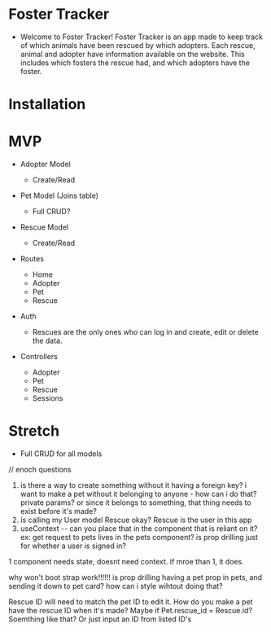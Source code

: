 # Foster Tracker
- Welcome to Foster Tracker! Foster Tracker is an app made to keep track of which animals have been rescued by which adopters. Each rescue, animal and adopter have information available on the website. This includes which fosters the rescue had, and which adopters have the foster.

# Installation

# MVP
- Adopter Model
  - Create/Read
- Pet Model (Joins table)
  - Full CRUD?
- Rescue Model 
  - Create/Read
- Routes
  - Home
  - Adopter
  - Pet
  - Rescue
- Auth
  - Rescues are the only ones who can log in and create, edit or delete the data.

- Controllers
  - Adopter
  - Pet
  - Rescue
  - Sessions

# Stretch
- Full CRUD for all models

// enoch questions
  1) is there a way to create something without it having a foreign key? i want to make a pet without it belonging to anyone - how can i do that? private params? or since it belongs to something, that thing needs to exist before it's made?
  2) is calling my User model Rescue okay? Rescue is the user in this app
  3) useContext -- can you place that in the component that is reliant on it? ex: get request to pets lives in the pets component? is prop drilling just for whether a user is signed in? 

  1 component needs state, doesnt need context. if mroe than 1, it does.

why won't boot strap work!!!!!!
is prop drilling having a pet prop in pets, and sending it down to pet card? how can i style wihtout doing that?


Rescue ID will need to match the pet ID to edit it. How do you make a pet have the rescue ID when it's made? Maybe if Pet.rescue_id = Rescue.id? Soemthing like that? Or just input an ID from listed ID's